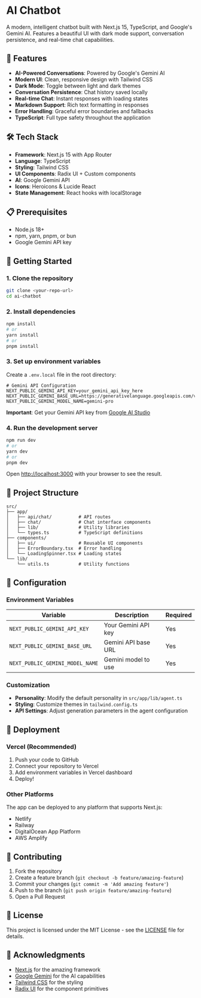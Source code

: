# AI Chatbot 

A modern, intelligent chatbot built with Next.js 15, TypeScript, and Google's Gemini AI. Features a beautiful UI with dark mode support, conversation persistence, and real-time chat capabilities.

## 🚀 Features

- **AI-Powered Conversations**: Powered by Google's Gemini AI
- **Modern UI**: Clean, responsive design with Tailwind CSS
- **Dark Mode**: Toggle between light and dark themes
- **Conversation Persistence**: Chat history saved locally
- **Real-time Chat**: Instant responses with loading states
- **Markdown Support**: Rich text formatting in responses
- **Error Handling**: Graceful error boundaries and fallbacks
- **TypeScript**: Full type safety throughout the application

## 🛠️ Tech Stack

- **Framework**: Next.js 15 with App Router
- **Language**: TypeScript
- **Styling**: Tailwind CSS
- **UI Components**: Radix UI + Custom components
- **AI**: Google Gemini API
- **Icons**: Heroicons & Lucide React
- **State Management**: React hooks with localStorage

## 📋 Prerequisites

- Node.js 18+ 
- npm, yarn, pnpm, or bun
- Google Gemini API key

## 🚀 Getting Started

### 1. Clone the repository

```bash
git clone <your-repo-url>
cd ai-chatbot
```

### 2. Install dependencies

```bash
npm install
# or
yarn install
# or
pnpm install
```

### 3. Set up environment variables

Create a `.env.local` file in the root directory:

```env
# Gemini API Configuration
NEXT_PUBLIC_GEMINI_API_KEY=your_gemini_api_key_here
NEXT_PUBLIC_GEMINI_BASE_URL=https://generativelanguage.googleapis.com/v1beta
NEXT_PUBLIC_GEMINI_MODEL_NAME=gemini-pro
```

**Important**: Get your Gemini API key from [Google AI Studio](https://makersuite.google.com/app/apikey)

### 4. Run the development server

```bash
npm run dev
# or
yarn dev
# or
pnpm dev
```

Open [http://localhost:3000](http://localhost:3000) with your browser to see the result.

## 📁 Project Structure

```
src/
├── app/
│   ├── api/chat/          # API routes
│   ├── chat/              # Chat interface components
│   ├── lib/               # Utility libraries
│   └── types.ts           # TypeScript definitions
├── components/
│   ├── ui/                # Reusable UI components
│   ├── ErrorBoundary.tsx  # Error handling
│   └── LoadingSpinner.tsx # Loading states
└── lib/
    └── utils.ts           # Utility functions
```

## 🔧 Configuration

### Environment Variables

| Variable | Description | Required |
|----------|-------------|----------|
| `NEXT_PUBLIC_GEMINI_API_KEY` | Your Gemini API key | Yes |
| `NEXT_PUBLIC_GEMINI_BASE_URL` | Gemini API base URL | Yes |
| `NEXT_PUBLIC_GEMINI_MODEL_NAME` | Gemini model to use | Yes |

### Customization

- **Personality**: Modify the default personality in `src/app/lib/agent.ts`
- **Styling**: Customize themes in `tailwind.config.ts`
- **API Settings**: Adjust generation parameters in the agent configuration

## 🚀 Deployment

### Vercel (Recommended)

1. Push your code to GitHub
2. Connect your repository to Vercel
3. Add environment variables in Vercel dashboard
4. Deploy!

### Other Platforms

The app can be deployed to any platform that supports Next.js:
- Netlify
- Railway
- DigitalOcean App Platform
- AWS Amplify

## 🤝 Contributing

1. Fork the repository
2. Create a feature branch (`git checkout -b feature/amazing-feature`)
3. Commit your changes (`git commit -m 'Add amazing feature'`)
4. Push to the branch (`git push origin feature/amazing-feature`)
5. Open a Pull Request

## 📝 License

This project is licensed under the MIT License - see the [LICENSE](LICENSE) file for details.

## 🙏 Acknowledgments

- [Next.js](https://nextjs.org/) for the amazing framework
- [Google Gemini](https://ai.google.dev/) for the AI capabilities
- [Tailwind CSS](https://tailwindcss.com/) for the styling
- [Radix UI](https://www.radix-ui.com/) for the component primitives
